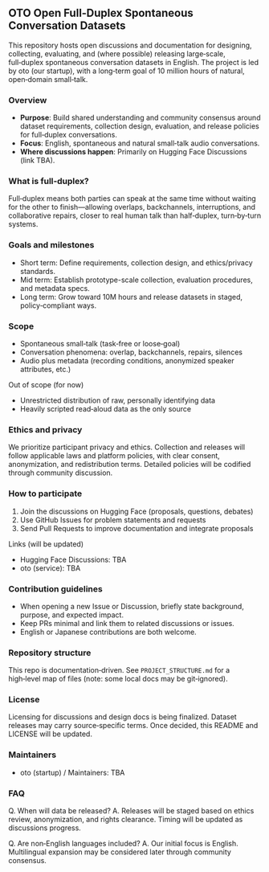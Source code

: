 ## OTO Open Full‑Duplex Spontaneous Conversation Datasets

This repository hosts open discussions and documentation for designing, collecting, evaluating, and (where possible) releasing large‑scale, full‑duplex spontaneous conversation datasets in English. The project is led by oto (our startup), with a long‑term goal of 10 million hours of natural, open‑domain small‑talk.

### Overview
- **Purpose**: Build shared understanding and community consensus around dataset requirements, collection design, evaluation, and release policies for full‑duplex conversations.
- **Focus**: English, spontaneous and natural small‑talk audio conversations.
- **Where discussions happen**: Primarily on Hugging Face Discussions (link TBA).

### What is full‑duplex?
Full‑duplex means both parties can speak at the same time without waiting for the other to finish—allowing overlaps, backchannels, interruptions, and collaborative repairs, closer to real human talk than half‑duplex, turn‑by‑turn systems.

### Goals and milestones
- Short term: Define requirements, collection design, and ethics/privacy standards.
- Mid term: Establish prototype-scale collection, evaluation procedures, and metadata specs.
- Long term: Grow toward 10M hours and release datasets in staged, policy‑compliant ways.

### Scope
- Spontaneous small‑talk (task‑free or loose‑goal)
- Conversation phenomena: overlap, backchannels, repairs, silences
- Audio plus metadata (recording conditions, anonymized speaker attributes, etc.)

Out of scope (for now)
- Unrestricted distribution of raw, personally identifying data
- Heavily scripted read‑aloud data as the only source

### Ethics and privacy
We prioritize participant privacy and ethics. Collection and releases will follow applicable laws and platform policies, with clear consent, anonymization, and redistribution terms. Detailed policies will be codified through community discussion.

### How to participate
1. Join the discussions on Hugging Face (proposals, questions, debates)
2. Use GitHub Issues for problem statements and requests
3. Send Pull Requests to improve documentation and integrate proposals

Links (will be updated)
- Hugging Face Discussions: TBA
- oto (service): TBA

### Contribution guidelines
- When opening a new Issue or Discussion, briefly state background, purpose, and expected impact.
- Keep PRs minimal and link them to related discussions or issues.
- English or Japanese contributions are both welcome.

### Repository structure
This repo is documentation‑driven. See `PROJECT_STRUCTURE.md` for a high‑level map of files (note: some local docs may be git‑ignored).

### License
Licensing for discussions and design docs is being finalized. Dataset releases may carry source‑specific terms. Once decided, this README and LICENSE will be updated.

### Maintainers
- oto (startup) / Maintainers: TBA

### FAQ
Q. When will data be released?
A. Releases will be staged based on ethics review, anonymization, and rights clearance. Timing will be updated as discussions progress.

Q. Are non‑English languages included?
A. Our initial focus is English. Multilingual expansion may be considered later through community consensus.


